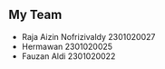 ## My Team
 * Raja Aizin Nofrizivaldy    2301020027
 * Hermawan                   2301020025
 * Fauzan Aldi                2301020022
